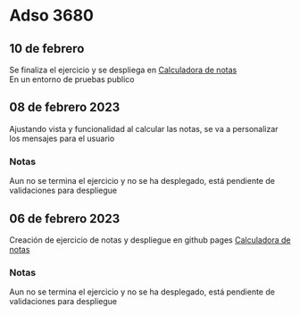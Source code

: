 # Adso 3680 

## 10 de febrero

Se finaliza el ejercicio y se despliega en [Calculadora de notas](https://andresfdel17.github.io/edwin-060223/) <br/>
En un entorno de pruebas publico


## 08 de febrero 2023

Ajustando vista y funcionalidad al calcular las notas, se va a personalizar los mensajes para el usuario

### Notas

Aun no se termina el ejercicio y no se ha desplegado, está pendiente de validaciones para despliegue

## 06 de febrero 2023

Creación de ejercicio de notas y despliegue en github pages
[Calculadora de notas](https://andresfdel17.github.io/edwin-060223/)

### Notas

Aun no se termina el ejercicio y no se ha desplegado, está pendiente de validaciones para despliegue